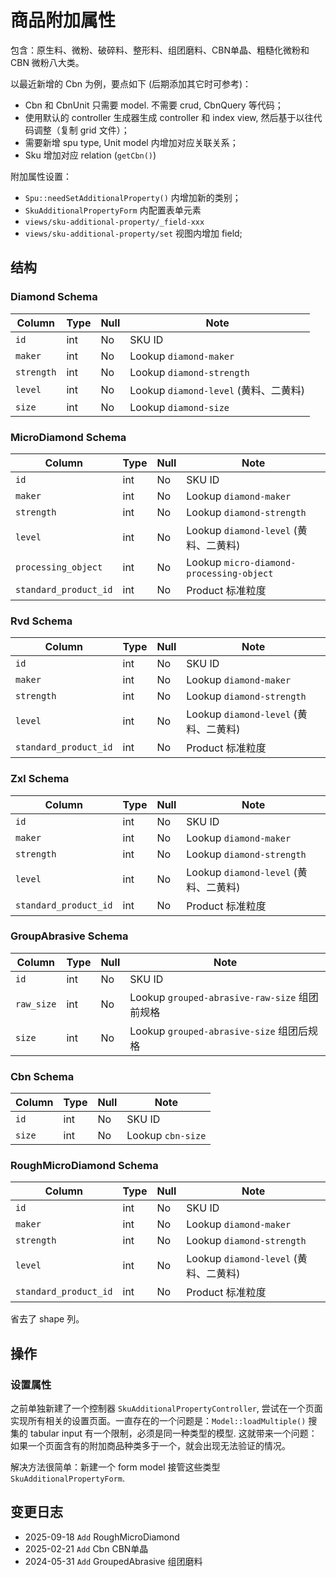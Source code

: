 # 商品附加属性

包含：原生料、微粉、破碎料、整形料、组团磨料、CBN单晶、粗糙化微粉和 CBN 微粉八大类。

以最近新增的 Cbn 为例，要点如下 (后期添加其它时可参考)：

- Cbn 和 CbnUnit 只需要 model. 不需要 crud, CbnQuery 等代码；
- 使用默认的 controller 生成器生成 controller 和 index view, 然后基于以往代码调整（复制 grid 文件）；
- 需要新增 spu type, Unit model 内增加对应关联关系；
- Sku 增加对应 relation (`getCbn()`)

附加属性设置：

- `Spu::needSetAdditionalProperty()` 内增加新的类别；
- `SkuAdditionalPropertyForm` 内配置表单元素
- `views/sku-additional-property/_field-xxx`
- `views/sku-additional-property/set` 视图内增加 field;


结构
--------------------------------------------------------------------------

### Diamond Schema
Column                              | Type      | Null | Note
------------------------------------|-----------|------|-------
`id`                                | int       | No   | SKU ID
`maker`                             | int       | No   | Lookup `diamond-maker`
`strength`                          | int       | No   | Lookup `diamond-strength`
`level`                             | int       | No   | Lookup `diamond-level` (黄料、二黄料)
`size`                              | int       | No   | Lookup `diamond-size`

### MicroDiamond Schema
Column                              | Type      | Null | Note
------------------------------------|-----------|------|-------
`id`                                | int       | No   | SKU ID
`maker`                             | int       | No   | Lookup `diamond-maker`
`strength`                          | int       | No   | Lookup `diamond-strength`
`level`                             | int       | No   | Lookup `diamond-level` (黄料、二黄料)
`processing_object`                 | int       | No   | Lookup `micro-diamond-processing-object`
`standard_product_id`               | int       | No   | Product 标准粒度

### Rvd Schema
Column                              | Type      | Null | Note
------------------------------------|-----------|------|-------
`id`                                | int       | No   | SKU ID
`maker`                             | int       | No   | Lookup `diamond-maker`
`strength`                          | int       | No   | Lookup `diamond-strength`
`level`                             | int       | No   | Lookup `diamond-level` (黄料、二黄料)
`standard_product_id`               | int       | No   | Product 标准粒度

### Zxl Schema
Column                              | Type      | Null | Note
------------------------------------|-----------|------|-------
`id`                                | int       | No   | SKU ID
`maker`                             | int       | No   | Lookup `diamond-maker`
`strength`                          | int       | No   | Lookup `diamond-strength`
`level`                             | int       | No   | Lookup `diamond-level` (黄料、二黄料)
`standard_product_id`               | int       | No   | Product 标准粒度

### GroupAbrasive Schema
Column                              | Type      | Null | Note
------------------------------------|-----------|------|-------
`id`                                | int       | No   | SKU ID
`raw_size`                          | int       | No   | Lookup `grouped-abrasive-raw-size` 组团前规格
`size`                              | int       | No   | Lookup `grouped-abrasive-size` 组团后规格

### Cbn Schema
Column                              | Type      | Null | Note
------------------------------------|-----------|------|-------
`id`                                | int       | No   | SKU ID
`size`                              | int       | No   | Lookup `cbn-size`

### RoughMicroDiamond Schema
Column                              | Type      | Null | Note
------------------------------------|-----------|------|-------
`id`                                | int       | No   | SKU ID
`maker`                             | int       | No   | Lookup `diamond-maker`
`strength`                          | int       | No   | Lookup `diamond-strength`
`level`                             | int       | No   | Lookup `diamond-level` (黄料、二黄料)
`standard_product_id`               | int       | No   | Product 标准粒度

省去了 shape 列。

操作
--------------------------------------------------------------------------
### 设置属性
之前单独新建了一个控制器 `SkuAdditionalPropertyController`, 尝试在一个页面实现所有相关的设置页面。一直存在的一个问题是：`Model::loadMultiple()` 搜集的 tabular input 有一个限制，必须是同一种类型的模型. 这就带来一个问题：如果一个页面含有的附加商品种类多于一个，就会出现无法验证的情况。

解决方法很简单：新建一个 form model 接管这些类型 `SkuAdditionalPropertyForm`.

变更日志
--------------------------------------------------------------------------
- 2025-09-18 `Add` RoughMicroDiamond
- 2025-02-21 `Add` Cbn CBN单晶
- 2024-05-31 `Add` GroupedAbrasive 组团磨料
